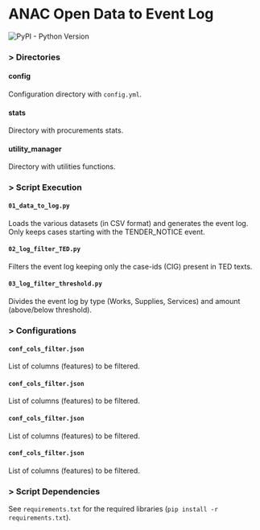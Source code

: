 # ANAC Open Data to Event Log

![PyPI - Python Version](https://img.shields.io/badge/python-3.12-3776AB?logo=python)

### > Directories

#### config
Configuration directory with ```config.yml```.  

#### stats
Directory with procurements stats.

#### utility_manager
Directory with utilities functions.

### > Script Execution

#### ```01_data_to_log.py```
Loads the various datasets (in CSV format) and generates the event log. Only keeps cases starting with the TENDER_NOTICE event.  

#### ```02_log_filter_TED.py```
Filters the event log keeping only the case-ids (CIG) present in TED texts.  

#### ```03_log_filter_threshold.py```
Divides the event log by type (Works, Supplies, Services) and amount (above/below threshold).  

### > Configurations

#### ```conf_cols_filter.json```
List of columns (features) to be filtered.  

#### ```conf_cols_filter.json```
List of columns (features) to be filtered.  

#### ```conf_cols_filter.json```
List of columns (features) to be filtered.  

#### ```conf_cols_filter.json```
List of columns (features) to be filtered.  

### > Script Dependencies
See ```requirements.txt``` for the required libraries (```pip install -r requirements.txt```).  
